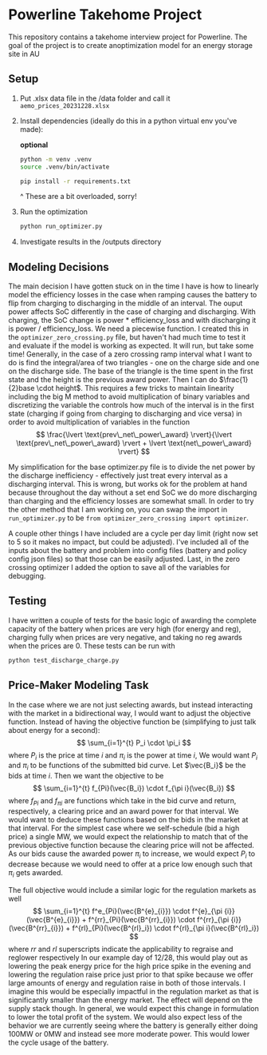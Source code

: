 # Powerline Takehome Project

This repository contains a takehome interview project for Powerline. The goal of the project is to create anoptimization model for an energy storage site in AU

## Setup


1. Put .xlsx data file in the /data folder and call it `aemo_prices_20231228.xlsx`

2. Install dependencies (ideally do this in a python virtual env you've made):

    **optional**
    ```bash
    python -m venv .venv
    source .venv/bin/activate
    ```

    ```bash
    pip install -r requirements.txt
    ```
    ^ These are a bit overloaded, sorry!

3. Run the optimization
    ```bash
    python run_optimizer.py
    ```

4. Investigate results in the /outputs directory

## Modeling Decisions
The main decision I have gotten stuck on in the time I have is how to linearly model the efficiency losses in the case when ramping causes the battery to flip from charging to discharging in the middle of an interval. The ouput power affects SoC differently in the case of charging and discharging. With charging, the SoC change is power * efficiency_loss and with discharging it is power / efficiency_loss. We need a piecewise function. I created this in the `optimizer_zero_crossing.py` file, but haven't had much time to test it and evaluate if the model is working as expected. It will run, but take some time! Generally, in the case of a zero crossing ramp interval what I want to do is find the integral/area of two triangles - one on the charge side and one on the discharge side. The base of the triangle is the time spent in the first state and the height is the previous award power. Then I can do $\frac{1}{2}base \cdot height$. This requires a few tricks to maintain linearity including the big M method to avoid multiplication of binary variables and discretizing the variable the controls how much of the interval is in the first state (charging if going from charging to discharging and vice versa) in order to avoid multiplication of variables in the function
$$
\frac{\lvert \text{prev\_net\_power\_award} \rvert}{\lvert \text{prev\_net\_power\_award} \rvert + \lvert \text{net\_power\_award} \rvert}
$$

 My simplification for the base optimizer.py file is to divide the net power by the discharge inefficiency - effectively just treat every interval as a discharging interval. This is wrong, but works ok for the problem at hand because throughout the day without a set end SoC we do more discharging than charging and the efficiency losses are somewhat small. In order to try the other method that I am working on, you can swap the import in `run_optimizer.py` to be `from optimizer_zero_crossing import optimizer`.

A couple other things I have included are a cycle per day limit (right now set to 5 so it makes no impact, but could be adjusted). I've included all of the inputs about the battery and problem into config files (battery and policy config json files) so that those can be easily adjusted. Last, in the zero crossing optimizer I added the option to save all of the variables for debugging.

## Testing
I have written a couple of tests for the basic logic of awarding the complete capacity of the battery when prices are very high (for energy and reg), charging fully when prices are very negative, and taking no reg awards when the prices are 0. These tests can be run with
```bash
python test_discharge_charge.py
```

## Price-Maker Modeling Task
In the case where we are not just selecting awards, but instead interacting with the market in a bidirectional way, I would want to adjust the objective function. Instead of having the objective function be (simplifying to just talk about energy for a second):
$$
\sum_{i=1}^{t} P_i \cdot \pi_i
$$
where $P_i$ is the price at time $i$ and $\pi_i$ is the power at time $i$,
We would want $P_i$ and $\pi_i$ to be functions of the submitted bid curve. Let $\vec{B_i}$ be the bids at time $i$. Then we want the objective to be
$$
\sum_{i=1}^{t} f_{Pi}(\vec{B_i}) \cdot f_{\pi i}(\vec{B_i})
$$
where $f_{Pi}$ and $f_{\pi i}$ are functions which take in the bid curve and return, respectively, a clearing price and an award power for that interval. We would want to deduce these functions based on the bids in the market at that interval. For the simplest case where we self-schedule (bid a high price) a single MW, we would expect the relationship to match that of the previous objective function because the clearing price will not be affected. As our bids cause the awarded power $\pi_i$ to increase, we would expect $P_i$ to decrease because we would need to offer at a price low enough such that $\pi_i$ gets awarded.

The full objective would include a similar logic for the regulation markets as well
$$
\sum_{i=1}^{t} f^e_{Pi}(\vec{B^{e}_{i}}) \cdot f^{e}_{\pi {i}}(\vec{B^{e}_{i}}) + f^{rr}_{Pi}(\vec{B^{rr}_{i}}) \cdot f^{rr}_{\pi {i}}(\vec{B^{rr}_{i}}) + f^{rl}_{Pi}(\vec{B^{rl}_i}) \cdot f^{rl}_{\pi i}(\vec{B^{rl}_i})
$$
where $rr$ and $rl$ superscripts indicate the applicability to regraise and reglower respectively
In our example day of 12/28, this would play out as lowering the peak energy price for the high price spike in the evening and lowering the regulation raise price just prior to that spike because we offer large amounts of energy and regulation raise in both of those intervals. I imagine this would be especially impactful in the regulation market as that is significantly smaller than the energy market. The effect will depend on the supply stack though. In general, we would expect this change in formulation to lower the total profit of the system. We would also expect less of the behavior we are currently seeing where the battery is generally either doing 100MW or 0MW and instead see more moderate power. This would lower the cycle usage of the battery.
